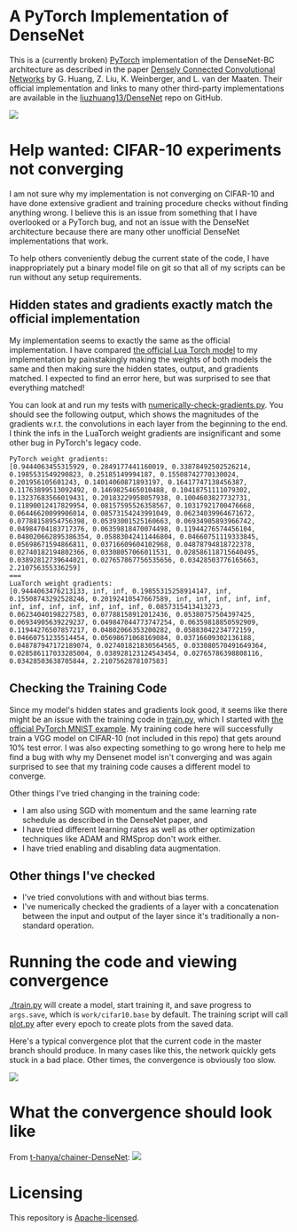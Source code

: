 # A PyTorch Implementation of DenseNet

This is a (currently broken)
[PyTorch](http://pytorch.org/) implementation of the
DenseNet-BC architecture as described in the
paper [Densely Connected Convolutional Networks](https://arxiv.org/abs/1608.06993)
by G. Huang, Z. Liu, K. Weinberger, and L. van der Maaten.
Their official implementation and links to many other
third-party implementations are available in the
[liuzhuang13/DenseNet](https://github.com/liuzhuang13/DenseNet)
repo on GitHub.

![](images/header.png)

# Help wanted: CIFAR-10 experiments not converging

I am not sure why my implementation is not converging
on CIFAR-10 and have done extensive gradient and
training procedure checks without finding anything wrong.
I believe this is an issue from something that I have
overlooked or a PyTorch bug, and not an issue with
the DenseNet architecture because there are many other
unofficial DenseNet implementations that work.

To help others conveniently debug the current state
of the code, I have inappropriately put a binary model
file on git so that all of my scripts can be run
without any setup requirements.

## Hidden states and gradients exactly match the official implementation

My implementation seems to exactly the
same as the official implementation.
I have compared
[the official Lua Torch model](https://github.com/liuzhuang13/DenseNet)
to my implementation by painstakingly making the weights
of both models the same and then making sure
the hidden states, output, and gradients matched.
I expected to find an error here, but
was surprised to see that everything matched!

You can look at and run my tests with
[numerically-check-gradients.py](numerically-check-gradients.py).
You should see the following output, which shows
the magnitudes of the gradients w.r.t. the
convolutions in each layer from the beginning to the end.
I think the infs in the LuaTorch weight gradients
are insignificant and some other bug in PyTorch's
legacy code.

```
PyTorch weight gradients:
[0.9444063455315929, 0.2849177441160019, 0.33878492502526214, 0.1985531549290823, 0.25185149994187, 0.15508742770130024, 0.201956105601243, 0.14014060871893197, 0.16417747138456387, 0.11763899513092492, 0.1469825465010488, 0.10418751111079302, 0.13237683566019431, 0.20183229958057938, 0.1004603827732731, 0.11890012417829954, 0.08157595526358567, 0.10317921700476668, 0.06446620099906014, 0.08573154243991049, 0.06234039964671672, 0.07788158954756398, 0.05393001525160663, 0.06934905893966742, 0.04984704183717376, 0.06359818470074498, 0.11944276574456104, 0.048020662895386354, 0.05883042411446804, 0.04660751119333845, 0.05698671594866811, 0.03716609604102968, 0.04878794818722378, 0.02740182194802366, 0.03308057066011531, 0.028586118715640495, 0.03892812739644021, 0.027657867756535656, 0.03428503776165663, 2.210756355336259]
===
LuaTorch weight gradients:
[0.9444063476213133, inf, inf, 0.19855315258914147, inf, 0.15508743292528246, 0.20192410547667589, inf, inf, inf, inf, inf, inf, inf, inf, inf, inf, inf, inf, 0.0857315413413273, 0.06234040198227583, 0.07788158912012436, 0.05380757504397425, 0.06934905639229237, 0.049847044773747254, 0.06359818850592909, 0.11944276507857217, 0.04802066353200282, 0.05883042234772159, 0.04660751235514454, 0.05698671068169084, 0.03716609302136188, 0.048787947172189074, 0.027401821830564565, 0.033080570491649364, 0.028586117033285004, 0.038928123124543454, 0.02765786398808116, 0.03428503638705844, 2.2107562878107583]
```

## Checking the Training Code

Since my model's hidden states and gradients look good, it seems like
there might be an issue with the training code in
[train.py](train.py), which I started with
[the official PyTorch MNIST example](https://github.com/pytorch/examples/blob/master/mnist/main.py).
My training code here will successfully train a VGG model
on CIFAR-10 (not included in this repo)
that gets around 10% test error.
I was also expecting something to go wrong here to help me
find a bug with why my Densenet model isn't converging
and was again surprised to see that my training code
causes a different model to converge.

Other things I've tried changing in the training code:
+ I am also using SGD with momentum and the same learning rate
schedule as described in the DenseNet paper, and
+ I have tried different learning rates as well
as other optimization techniques like ADAM and RMSprop
don't work either.
+ I have tried enabling and disabling data augmentation.

## Other things I've checked
+ I've tried convolutions with and without bias terms.
+ I've numerically checked the gradients of a layer with
a concatenation between the input and output of
the layer since it's traditionally a non-standard operation.

# Running the code and viewing convergence

[./train.py](train.py) will create a model, start training it,
and save progress to `args.save`, which is
`work/cifar10.base` by default.
The training script will call [plot.py](plot.py) after
every epoch to create plots from the saved data.

Here's a typical convergence plot that the current
code in the master branch should produce.
In many cases like this, the network quickly gets stuck
in a bad place.
Other times, the convergence is obviously too slow.

![](images/bad-convergence.png)

# What the convergence should look like

From
[t-hanya/chainer-DenseNet](https://github.com/t-hanya/chainer-DenseNet):
![](https://github.com/t-hanya/chainer-DenseNet/raw/master/img/training_loss.png)

# Licensing

This repository is
[Apache-licensed](https://github.com/bamos/densenet.pytorch/blob/master/LICENSE).
